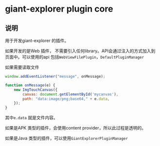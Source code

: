 # giant-explorer plugin core

## 说明

用于开发giant-explorer 的插件。

如果开发的是Web 插件， 不需要引入任何library。API会通过注入的方式加入到页面中。可以使用的api 包括`WebViewFilePlugin`，`DefaultPluginManager`

如果需要读取文件

```javascript
window.addEventListener("message", onMessage);

function onMessage(e) {
    new ImgTouchCanvas({
        canvas: document.getElementById('mycanvas'),
        path: "data:image/png;base64," + e.data,
    });
}
```

其中`e.data` 就是文件内容。



如果是APK 类型的插件，会使用content provider，所以此过程是透明的。

如果是Java 类型的插件，可以使用`GiantExplorerPluginManager`